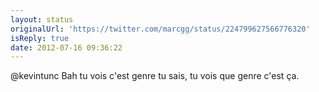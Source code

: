 ```yaml
---
layout: status
originalUrl: 'https://twitter.com/marcgg/status/224799627566776320'
isReply: true
date: 2012-07-16 09:36:22
---
```


@kevintunc Bah tu vois c'est genre tu sais, tu vois que genre c'est ça.
